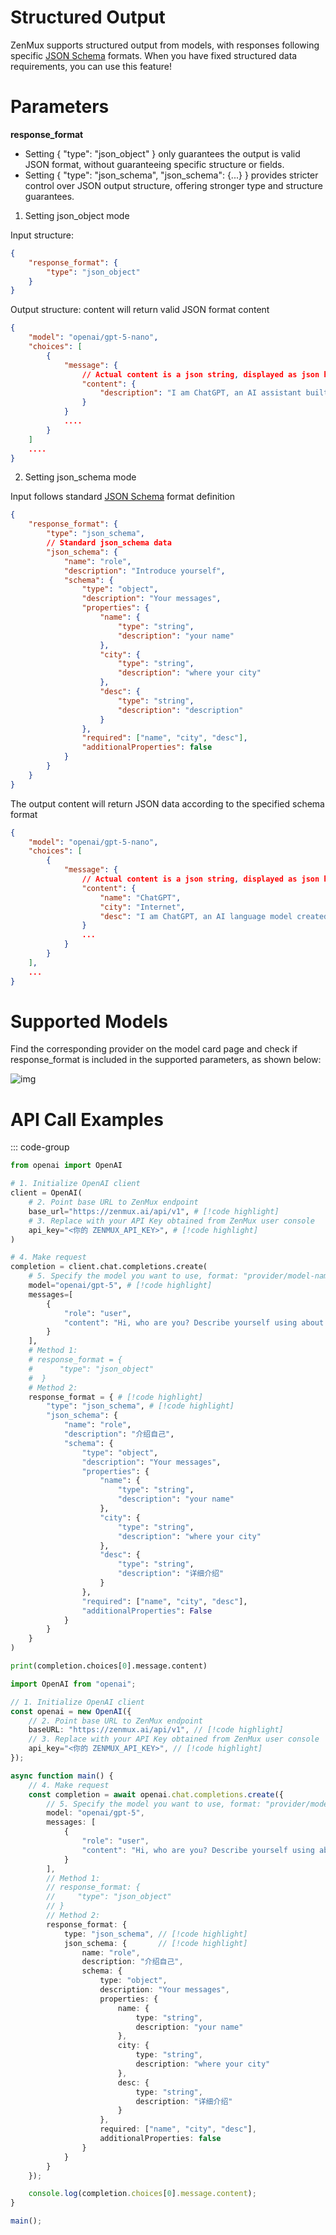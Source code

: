 # Structured Output
ZenMux supports structured output from models, with responses following specific [JSON Schema](https://json-schema.org/) formats.
When you have fixed structured data requirements, you can use this feature!

# Parameters
**response_format**
- Setting { "type": "json_object" } only guarantees the output is valid JSON format, without guaranteeing specific structure or fields.
- Setting { "type": "json_schema", "json_schema": {...} } provides stricter control over JSON output structure, offering stronger type and structure guarantees.

1. Setting json_object mode 

Input structure:
```json
{
    "response_format": {
        "type": "json_object"
    }
}
```
Output structure: content will return valid JSON format content 
```json
{
    "model": "openai/gpt-5-nano",
    "choices": [
        {
            "message": {
                // Actual content is a json string, displayed as json here for readability
                "content": {
                    "description": "I am ChatGPT, an AI assistant built by OpenAI. I help answer questions, brainstorm ideas, draft text, explain concepts, debug code, and learn topics. I use patterns from training data to generate helpful, clear responses while recognizing limits and inviting follow-up questions. I adapt tone and detail to your needs."
                }
            }
            ....
        }
    ]
    ....
}
```

2. Setting json_schema mode 

Input follows standard [JSON Schema](https://json-schema.org/) format definition
```json
{
    "response_format": {
        "type": "json_schema",
        // Standard json_schema data
        "json_schema": {
            "name": "role",
            "description": "Introduce yourself",
            "schema": {
                "type": "object",
                "description": "Your messages",
                "properties": {
                    "name": {
                        "type": "string",
                        "description": "your name"
                    },
                    "city": {
                        "type": "string",
                        "description": "where your city"
                    },
                    "desc": {
                        "type": "string",
                        "description": "description"
                    }
                },
                "required": ["name", "city", "desc"],
                "additionalProperties": false
            }
        }
    }
}
```
The output content will return JSON data according to the specified schema format
```json
{
    "model": "openai/gpt-5-nano",
    "choices": [
        {
            "message": {
                // Actual content is a json string, displayed as json here for readability
                "content": {
                    "name": "ChatGPT",
                    "city": "Internet",
                    "desc": "I am ChatGPT, an AI language model created by OpenAI. I help with questions, ideas, writing, and problem-solving. I learn from patterns in text and aim to be helpful, accurate, and respectful. I don't have personal experiences, but I strive to understand your needs and respond clearly and kindly today."
                }
                ...
            }
        }
    ],
    ...
}
```

# Supported Models

Find the corresponding provider on the model card page and check if response_format is included in the supported parameters, as shown below:

![img](https://cdn.marmot-cloud.com/storage/tbox-router/2025/08/20/cpP9tfy/format1.jpg)

# API Call Examples

::: code-group
```python [Python]
from openai import OpenAI

# 1. Initialize OpenAI client
client = OpenAI(
    # 2. Point base URL to ZenMux endpoint
    base_url="https://zenmux.ai/api/v1", # [!code highlight]
    # 3. Replace with your API Key obtained from ZenMux user console
    api_key="<你的 ZENMUX_API_KEY>", # [!code highlight]
)

# 4. Make request
completion = client.chat.completions.create(
    # 5. Specify the model you want to use, format: "provider/model-name"
    model="openai/gpt-5", # [!code highlight]
    messages=[
        {
            "role": "user",
            "content": "Hi, who are you? Describe yourself using about 50 words. Use JSON response format?" # [!code highlight]
        }
    ],
    # Method 1:
    # response_format = {
    #      "type": "json_object"
    #  }
    # Method 2:
    response_format = { # [!code highlight]
        "type": "json_schema", # [!code highlight]
        "json_schema": {
            "name": "role",
            "description": "介绍自己",
            "schema": {
                "type": "object",
                "description": "Your messages",
                "properties": {
                    "name": {
                        "type": "string",
                        "description": "your name"
                    },
                    "city": {
                        "type": "string",
                        "description": "where your city"
                    },
                    "desc": {
                        "type": "string",
                        "description": "详细介绍"
                    }
                },
                "required": ["name", "city", "desc"],
                "additionalProperties": False
            }
        }
    }
)

print(completion.choices[0].message.content)
```
```ts [TypeScript]
import OpenAI from "openai";

// 1. Initialize OpenAI client
const openai = new OpenAI({
    // 2. Point base URL to ZenMux endpoint
    baseURL: "https://zenmux.ai/api/v1", // [!code highlight]
    // 3. Replace with your API Key obtained from ZenMux user console
    api_key="<你的 ZENMUX_API_KEY>", // [!code highlight]
});

async function main() {
    // 4. Make request
    const completion = await openai.chat.completions.create({
        // 5. Specify the model you want to use, format: "provider/model-name"
        model: "openai/gpt-5",
        messages: [
            {
                "role": "user",
                "content": "Hi, who are you? Describe yourself using about 50 words. Use JSON response format?"
            }
        ],
        // Method 1:
        // response_format: {
        //     "type": "json_object"
        // }
        // Method 2:
        response_format: {
            type: "json_schema", // [!code highlight]
            json_schema: {       // [!code highlight]
                name: "role",
                description: "介绍自己",
                schema: {
                    type: "object",
                    description: "Your messages",
                    properties: {
                        name: {
                            type: "string",
                            description: "your name"
                        },
                        city: {
                            type: "string",
                            description: "where your city"
                        },
                        desc: {
                            type: "string",
                            description: "详细介绍"
                        }
                    },
                    required: ["name", "city", "desc"],
                    additionalProperties: false
                }
            }
        }
    });

    console.log(completion.choices[0].message.content);
}

main();
```